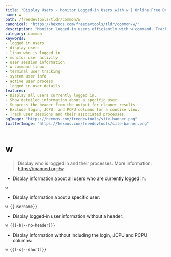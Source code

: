 ```yaml
---
title: "Display Users - Monitor Logged-in Users with w | Online Free DevTools by Hexmos"
name: w
path: /freedevtools/tldr/common/w
canonical: "https://hexmos.com/freedevtools/tldr/common/w/"
description: "Monitor logged-in users efficiently with w command. Track user activity and identify idle sessions on Linux systems with ease. Free online tool, no registration required."
category: common
keywords:
- logged in users
- display users
- linux who is logged in
- monitor user activity
- user session information
- w command linux
- terminal user tracking
- system user info
- active user process
- logged in user details
features:
- Display all users currently logged in.
- Show detailed information about a specific user.
- Suppress the header from the output for cleaner results.
- Exclude login, JCPU, and PCPU columns for a concise view.
- Track user sessions and their associated processes.
ogImage: "https://hexmos.com/freedevtools/site-banner.png"
twitterImage: "https://hexmos.com/freedevtools/site-banner.png"
---
```


# w

> Display who is logged in and their processes.
> More information: <https://manned.org/w>.

- Display information about all users who are currently logged in:

`w`

- Display information about a specific user:

`w {{username}}`

- Display logged-in user information without a header:

`w {{[-h|--no-header]}}`

- Display information without including the login, JCPU and PCPU columns:

`w {{[-s|--short]}}`
